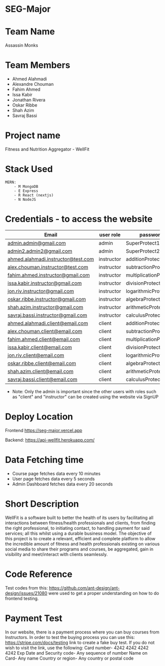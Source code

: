 # SEG-Major

# Team Name

   Assassin Monks

# Team Members

   - Ahmed Alahmadi
   - Alexandre Chouman
   - Fahim Ahmed
   - Issa Kabir
   - Jonathan Rivera
   - Oskar Ribbe
   - Shah Azim
   - Savraj Bassi

# Project name

   Fitness and Nutrition Aggregator - WellFit

# Stack Used

    MERN:
        - M MongoDB
        - E Express
        - R React (nextjs)
        - N NodeJS

# Credentials - to access the website

| Email                              | user role  | password               |
| ---------------------------------- | ---------- | ---------------------- |
| admin.admin@gmail.com              | admin      | SuperProtect1          |
| admin2.admin2@gmail.com            | admin      | SuperProtect2          |
| ahmed.alahmadi.instructor@test.com | instructor | additionProtect        |
| alex.chouman.instructor@test.com   | instructor | subtractionProtect     |
| fahim.ahmed.instructor@gmail.com   | instructor | multiplicationProtect  |
| issa.kabir.instructor@gmail.com    | instructor | divisionProtect        |
| jon.riv.instructor@gmail.com       | instructor | logarithmicProtect     |
| oskar.ribbe.instructor@gmail.com   | instructor | algebraProtect         |
| shah.azim.instructor@gmail.com     | instructor | arithmeticProtect      |
| savraj.bassi.instructor@gmail.com  | instructor | calculusProtect        |
| ahmed.alahmadi.client@email.com    | client     | additionProtect2       |
| alex.chouman.client@email.com      | client     | subtractionProtect2    |
| fahim.ahmed.client@email.com       | client     | multiplicationProtect2 |
| issa.kabir.client@email.com        | client     | divisionProtect2       |
| jon.riv.client@email.com           | client     | logarithmicProtect2    |
| oskar.ribbe.client@email.com       | client     | algebraProtect2        |
| shah.azim.client@email.com         | client     | arithmeticProtect2     |
| savraj.bassi.client@email.com      | client     | calculusProtect2       |

- Note: Only the admin is important since the other users with roles such as "client" and "instructor" can be created using the website via SignUP

# Deploy Location

Frontend
https://seg-major.vercel.app

Backend:
https://api-wellfit.herokuapp.com/

# Data Fetching time

   * Course page fetches data every 10 minutes
   * User page fetches data every 5 seconds
   * Admin Dashboard fetches data every 20 seconds

# Short Description

   WellFit is a software built to better the health of its users by facilitating all interactions between fitness/health professionals and clients, from finding the right professional, to initiating contact, to handling payment for said services; all this whilst using a durable business model. The objective of this project is to create a relevant, efficient and complete platform to allow the incredible amount of fitness and health professionals existing on various social media to share their programs and courses, be aggregated, gain in visibility and meet/interact with clients seamlessly.

# Code Reference

   Test codes from this: https://github.com/ant-design/ant-design/issues/21080 were used to get a proper understanding on how to do frontend testing.

# Payment Test

   In our website, there is a payment process where you can buy courses from Instructors.
   In order to test the buying process you can use this: https://stripe.com/docs/testing link to create a fake buy test.
   If you do not wish to visit the link, use the following:
   Card number- 4242 4242 4242 4242
   Exp Date and Security code- Any sequence of number
   Name on Card- Any name
   Country or region- Any country or postal code
